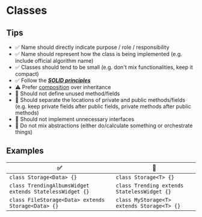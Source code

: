 # Classes

## Tips
- :white_check_mark: Name should directly indicate purpose / role / responsibility
- :white_check_mark: Name should represent how the class is being implemented (e.g. include official algorithm name)
- :white_check_mark: Classes should tend to be small (e.g. don't mix functionalities, keep it compact)
- :white_check_mark: Follow the [___SOLID principles___](./ccd.info.principles.md#SOLID)
- :warning: Prefer [composition](https://en.wikipedia.org/wiki/Object_composition) over inheritance
- :no_entry_sign: Should not define unused method/fields
- :no_entry_sign: Should separate the locations of private and public methods/fields (e.g. keep private fields after public fields, private methods after public methods)
- :no_entry_sign: Should not implement unnecessary interfaces
- :no_entry_sign: Do not mix abstractions (either do/calculate something or orchestrate things)

## Examples
|:white_check_mark:|:no_entry_sign:|
|-|-|
|`class Storage<Data> {}`|`class Storage<T> {}`|
|`class TrendingAlbumsWidget extends StatelessWidget {}`|`class Trending extends StatelessWidget {}`|
|`class FileStorage<Data> extends Storage<Data> {}`|`class MyStorage<T> extends Storage<T> {}`|
